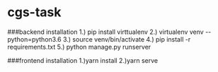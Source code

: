 # cgs-task
 ###backend installation
 1.) pip install virttualenv
 2.) virtualenv venv --python=python3.6
 3.) source venv/bin/activate
 4.) pip install -r requirements.txt
 5.) python manage.py runserver
 
 ###frontend installation
 1.)yarn install
 2.)yarn serve
